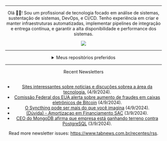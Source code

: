 <div align="center">
<hr>
<p>Olá 👋🏾! Sou um profissional de tecnologia focado em análise de sistemas, sustentação de sistemas, DevOps, e CI/CD. Tenho experiência em criar e manter infraestruturas automatizadas, implementar pipelines de integração e entrega contínua, e garantir a alta disponibilidade e performance dos sistemas.</p>
  <img src="https://media.giphy.com/media/yAGIvCiwPJn5C/giphy.gif">
<hr>
  <details>
  <summary>Meus repositórios preferidos</summary>
  <br />
  Alguns dos meus melhores repositórios:
  <br />
<br />
  <ul><li><a href=https://github.com/KubeNerd/aluratube target="_blank" rel="noopener noreferrer">KubeNerd/aluratube</a> (<b>0</b> ✨ and <b>0</b> 🍴): Aluratube - Desenvolvido durante a imersão React da Alura no final de 2022</li><li><a href=https://github.com/KubeNerd/nlw-ia target="_blank" rel="noopener noreferrer">KubeNerd/nlw-ia</a> (<b>0</b> ✨ and <b>0</b> 🍴): Projeto desenvolvido durante a NLW IA - Usando a API da OPENAI</li><li><a href=https://github.com/KubeNerd/nlw-journey-ia target="_blank" rel="noopener noreferrer">KubeNerd/nlw-journey-ia</a> (<b>0</b> ✨ and <b>0</b> 🍴): NLW IA - Agent de viagens usando python + langchain + GPT</li>
<li>More coming soon :).</li>
</ul>
  </details>
  <hr/>
    <summary>Recent Newsletters</summary>
  <br />
  <ul>
    <li><a href=https://www.tabnews.com.br/rafaelcitario/sites-interessantes-sobre-noticias-e-discucoes-sobrea-a-area-da-tecnologia target="_blank" rel="noopener noreferrer">Sites interessantes sobre noticias e discuções sobrea a área da tecnologia.</a> (4/9/2024).</li><li><a href=https://www.tabnews.com.br/NewsletterOficial/comissao-federal-dos-eua-alerta-sobre-aumento-de-fraudes-em-caixas-eletronicos-de-bitcoin target="_blank" rel="noopener noreferrer">Comissão Federal dos EUA alerta sobre aumento de fraudes em caixas eletrônicos de Bitcoin</a> (4/9/2024).</li><li><a href=https://www.tabnews.com.br/brantes/o-syncthing-pode-ser-mais-do-que-voce-imagina target="_blank" rel="noopener noreferrer">O Syncthing pode ser mais do que você imagina</a> (4/9/2024).</li><li><a href=https://www.tabnews.com.br/dazevedo/duvida-amortizacao-em-financiamento-sac target="_blank" rel="noopener noreferrer">(Dúvida) - Amortizaçao em Financiamento SAC</a> (3/9/2024).</li><li><a href=https://www.tabnews.com.br/NewsletterOficial/ceo-do-mongodb-afirma-que-empresa-esta-ganhando-terreno-contra-postgresql target="_blank" rel="noopener noreferrer">CEO do MongoDB afirma que empresa está ganhando terreno contra PostgreSQL</a> (3/9/2024).</li>
  </ul>
<p>Read more newsletter issues: <a href="https://www.tabnews.com.br/recentes/rss">https://www.tabnews.com.br/recentes/rss</a>.</p>
  </details>
